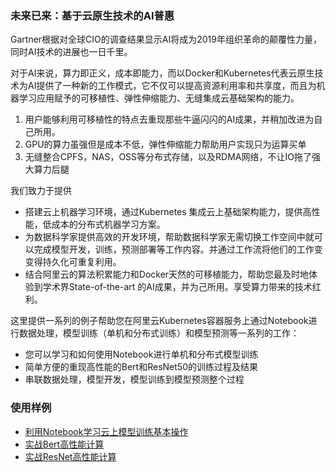 ### 未来已来：基于云原生技术的AI普惠
Gartner根据对全球CIO的调查结果显示AI将成为2019年组织革命的颠覆性力量， 同时AI技术的进展也一日千里。

对于AI来说，算力即正义，成本即能力，而以Docker和Kubernetes代表云原生技术为AI提供了一种新的工作模式，它不仅可以提高资源利用率和共享度，而且为机器学习应用赋予的可移植性、弹性伸缩能力、无缝集成云基础架构的能力。

  1.  用户能够利用可移植性的特点去重现那些牛逼闪闪的AI成果，并稍加改进为自己所用。
  2.  GPU的算力虽强但是成本不低，弹性伸缩能力帮助用户实现只为运算买单
  3.  无缝整合CPFS，NAS，OSS等分布式存储，以及RDMA网络，不让IO拖了强大算力后腿

我们致力于提供
* 搭建云上机器学习环境，通过Kubernetes 集成云上基础架构能力，提供高性能，低成本的分布式机器学习方案。
* 为数据科学家提供高效的开发环境，帮助数据科学家无需切换工作空间中就可以完成模型开发，训练，预测部署等工作内容。并通过工作流将他们的工作变变得持久化可重复利用。
* 结合阿里云的算法积累能力和Docker天然的可移植能力，帮助您最及时地体验到学术界State-of-the-art 的AI成果，并为己所用。享受算力带来的技术红利。

这里提供一系列的例子帮助您在阿里云Kubernetes容器服务上通过Notebook进行数据处理，模型训练（单机和分布式训练）和模型预测等一系列的工作：

- 您可以学习和如何使用Notebook进行单机和分布式模型训练
- 简单方便的重现高性能的Bert和ResNet50的训练过程及结果
- 串联数据处理，模型开发，模型训练到模型预测整个过程

### 使用样例

- [利用Notebook学习云上模型训练基本操作]()
- [实战Bert高性能计算]()
- [实战ResNet高性能计算]()